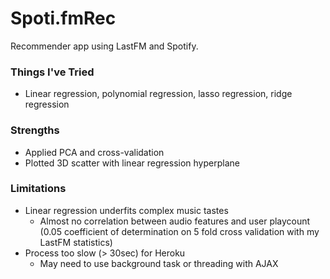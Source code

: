 # Spoti.fmRec
Recommender app using LastFM and Spotify.

### Things I've Tried
- Linear regression, polynomial regression, lasso regression, ridge regression

### Strengths
- Applied PCA and cross-validation
- Plotted 3D scatter with linear regression hyperplane

### Limitations
- Linear regression underfits complex music tastes
  - Almost no correlation between audio features and user playcount (0.05 coefficient of determination on 5 fold cross validation with my LastFM statistics)
- Process too slow (> 30sec) for Heroku
  - May need to use background task or threading with AJAX
